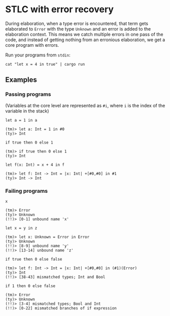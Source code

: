# STLC with error recovery

During elaboration, when a type error is encountered, that term gets elaborated to `Error` with the type `Unknown` and an error is added to the elaboration context. This means we catch multiple errors in one pass of the code, and instead of getting nothing from an erronious elaboration, we get a core program with errors.

Run your programs from `stdin`:
```
cat "let x = 4 in true" | cargo run
```

## Examples

### Passing programs

(Variables at the core level are represented as `#i`, where `i` is the index of the variable in the stack)

```
let a = 1 in a

(tm)> let a: Int = 1 in #0
(ty)> Int
```

```
if true then 0 else 1

(tm)> if true then 0 else 1
(ty)> Int
```

```
let f(x: Int) = x + 4 in f

(tm)> let f: Int -> Int = |x: Int| +[#0,#0] in #1
(ty)> Int -> Int
```

### Failing programs

```
x

(tm)> Error
(ty)> Unknown
(!!)> [0-1] unbound name 'x'
```

```
let x = y in z

(tm)> let x: Unknown = Error in Error
(ty)> Unknown
(!!)> [8-9] unbound name 'y'
(!!)> [13-14] unbound name 'z'
```

```
if true then 0 else false

(tm)> let f: Int -> Int = |x: Int| +[#0,#0] in (#1)(Error)
(ty)> Int
(!!)> [38-43] mismatched types; Int and Bool
```

```
if 1 then 0 else false

(tm)> Error
(ty)> Unknown
(!!)> [3-4] mismatched types; Bool and Int
(!!)> [0-22] mismatched branches of if expression
```
